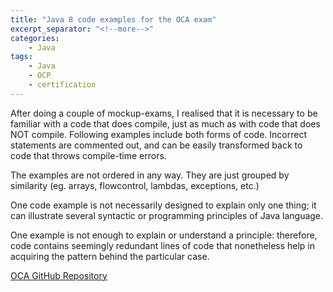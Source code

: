 ```yaml
---
title: "Java 8 code examples for the OCA exam"
excerpt_separator: "<!--more-->"
categories:
    - Java
tags:
    - Java
    - OCP
    - certification
---
```


<!--more-->

After doing a couple of mockup-exams, I realised that it is necessary to be familiar with a code that does compile, just as much as with code that does NOT compile. Following examples include both forms of code. Incorrect statements are commented out, and can be easily transformed back to code that throws compile-time errors.

The examples are not ordered in any way. They are just grouped by similarity (eg. arrays, flowcontrol, lambdas, exceptions, etc.)

One code example is not necessarily designed to explain only one thing; it can illustrate several syntactic or programming principles of Java language.

One example is not enough to explain or understand a principle: therefore, code contains seemingly redundant lines of code that nonetheless help in acquiring the pattern behind the particular case.


[OCA GitHub Repository](https://github.com/matkosoric/OCA)

